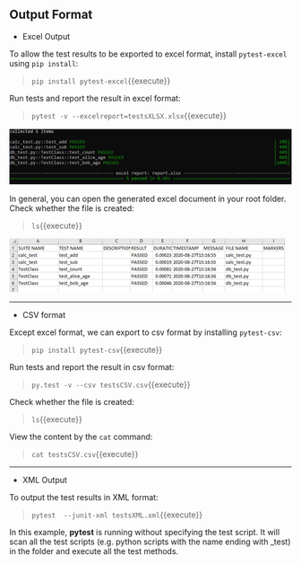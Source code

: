 ## Output Format

- Excel Output

To allow the test results to be exported to excel format, install `pytest-excel` using `pip install`:
> `pip install pytest-excel`{{execute}}

Run tests and report the result in excel format:
> `pytest -v --excelreport=testsXLSX.xlsx`{{execute}}

![Picture 5](./assets/pic5.png)

In general, you can open the generated excel document in your root folder. Check whether the file is created:
> `ls`{{execute}}

![Picture 6](./assets/pic6.png)

------------------------------------------

- CSV format

Except excel format, we can export to csv format by installing `pytest-csv`:
> `pip install pytest-csv`{{execute}}

Run tests and report the result in csv format:
> `py.test -v --csv testsCSV.csv`{{execute}}

Check whether the file is created:
> `ls`{{execute}}

View the content by the `cat` command:
> `cat testsCSV.csv`{{execute}}

------------------------------------------

- XML Output

To output the test results in XML format:
> `pytest  --junit-xml testsXML.xml`{{execute}}

In this example, **pytest** is running without specifying the test script. It will scan all the test scripts (e.g. python scripts with the name ending with \_test)  in the folder and execute all the test methods.

<br/>
